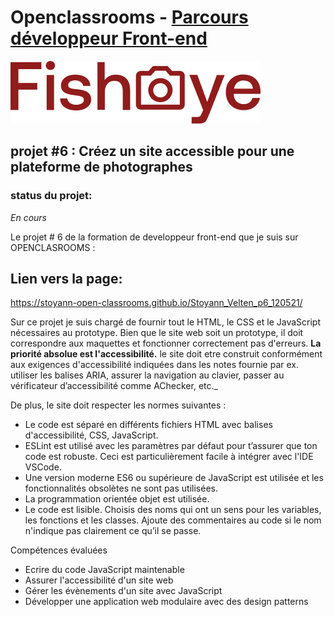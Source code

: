 # Openclassrooms - [Parcours développeur Front-end](https://openclassrooms.com/fr/paths/314-developpeur-front-end#path-tabs)

![Logo de Fisheye](/sources/logo/logo.svg)

## projet #6 : Créez un site accessible pour une plateforme de photographes

### status du projet:

_En cours_

Le projet # 6 de la formation de developpeur front-end que je suis sur OPENCLASROOMS :

## Lien vers la page:

https://stoyann-open-classrooms.github.io/Stoyann_Velten_p6_120521/

Sur ce projet je suis chargé de fournir tout le HTML, le CSS et le JavaScript nécessaires au prototype. Bien que le site web soit un prototype, il doit correspondre aux maquettes et fonctionner correctement pas d'erreurs. **La priorité absolue est l'accessibilité.** le site doit etre construit conformément aux exigences d'accessibilité indiquées dans les notes fournie par ex. utiliser les balises ARIA, assurer la navigation au clavier, passer au vérificateur d’accessibilité comme AChecker, etc.\_

De plus, le site doit respecter les normes suivantes :

- Le code est séparé en différents fichiers HTML avec balises d'accessibilité, CSS, JavaScript.
- ESLint est utilisé avec les paramètres par défaut pour t’assurer que ton code est robuste. Ceci est particulièrement facile à intégrer avec l'IDE VSCode.
- Une version moderne ES6 ou supérieure de JavaScript est utilisée et les fonctionnalités obsolètes ne sont pas utilisées.
- La programmation orientée objet est utilisée.
- Le code est lisible. Choisis des noms qui ont un sens pour les variables, les fonctions et les classes. Ajoute des commentaires au code si le nom n'indique pas clairement ce qu’il se passe.

Compétences évaluées

- Ecrire du code JavaScript maintenable
- Assurer l'accessibilité d'un site web
- Gérer les évènements d'un site avec JavaScript
- Développer une application web modulaire avec des design patterns
